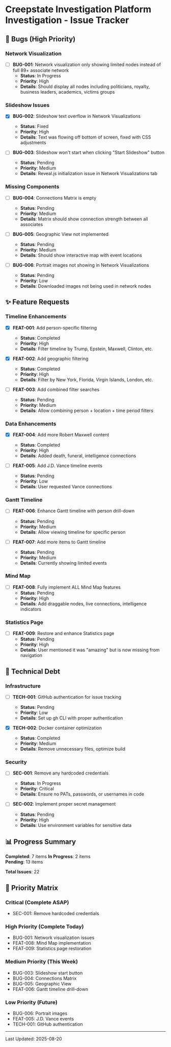 # Creepstate Investigation Platform Investigation - Issue Tracker

## 🐛 Bugs (High Priority)

### Network Visualization
- [ ] **BUG-001**: Network visualization only showing limited nodes instead of full 89+ associate network
  - **Status**: In Progress
  - **Priority**: High
  - **Details**: Should display all nodes including politicians, royalty, business leaders, academics, victims groups

### Slideshow Issues  
- [x] **BUG-002**: Slideshow text overflow in Network Visualizations
  - **Status**: Fixed
  - **Priority**: High
  - **Details**: Text was flowing off bottom of screen, fixed with CSS adjustments

- [ ] **BUG-003**: Slideshow won't start when clicking "Start Slideshow" button
  - **Status**: Pending
  - **Priority**: Medium
  - **Details**: Reveal.js initialization issue in Network Visualizations tab

### Missing Components
- [ ] **BUG-004**: Connections Matrix is empty
  - **Status**: Pending
  - **Priority**: Medium
  - **Details**: Matrix should show connection strength between all associates

- [ ] **BUG-005**: Geographic View not implemented
  - **Status**: Pending
  - **Priority**: Medium
  - **Details**: Should show interactive map with event locations

- [ ] **BUG-006**: Portrait images not showing in Network Visualizations
  - **Status**: Pending
  - **Priority**: Low
  - **Details**: Downloaded images not being used in network nodes

## ✨ Feature Requests

### Timeline Enhancements
- [x] **FEAT-001**: Add person-specific filtering
  - **Status**: Completed
  - **Priority**: High
  - **Details**: Filter timeline by Trump, Epstein, Maxwell, Clinton, etc.

- [x] **FEAT-002**: Add geographic filtering
  - **Status**: Completed
  - **Priority**: High
  - **Details**: Filter by New York, Florida, Virgin Islands, London, etc.

- [ ] **FEAT-003**: Add combined filter searches
  - **Status**: Pending
  - **Priority**: Medium
  - **Details**: Allow combining person + location + time period filters

### Data Enhancements
- [x] **FEAT-004**: Add more Robert Maxwell content
  - **Status**: Completed
  - **Priority**: High
  - **Details**: Added death, funeral, intelligence connections

- [ ] **FEAT-005**: Add J.D. Vance timeline events
  - **Status**: Pending
  - **Priority**: Low
  - **Details**: User requested Vance connections

### Gantt Timeline
- [ ] **FEAT-006**: Enhance Gantt timeline with person drill-down
  - **Status**: Pending
  - **Priority**: Medium
  - **Details**: Allow viewing timeline for specific person

- [ ] **FEAT-007**: Add more items to Gantt timeline
  - **Status**: Pending
  - **Priority**: Medium
  - **Details**: Currently showing limited events

### Mind Map
- [ ] **FEAT-008**: Fully implement ALL Mind Map features
  - **Status**: Pending
  - **Priority**: High
  - **Details**: Add draggable nodes, live connections, intelligence indicators

### Statistics Page
- [ ] **FEAT-009**: Restore and enhance Statistics page
  - **Status**: Pending
  - **Priority**: High
  - **Details**: User mentioned it was "amazing" but is now missing from navigation

## 🔧 Technical Debt

### Infrastructure
- [ ] **TECH-001**: GitHub authentication for issue tracking
  - **Status**: Pending
  - **Priority**: Low
  - **Details**: Set up gh CLI with proper authentication

- [x] **TECH-002**: Docker container optimization
  - **Status**: Completed
  - **Priority**: Medium
  - **Details**: Remove unnecessary files, optimize build

### Security
- [ ] **SEC-001**: Remove any hardcoded credentials
  - **Status**: In Progress
  - **Priority**: Critical
  - **Details**: Ensure no PATs, passwords, or usernames in code

- [ ] **SEC-002**: Implement proper secret management
  - **Status**: Pending
  - **Priority**: High
  - **Details**: Use environment variables for sensitive data

## 📊 Progress Summary

**Completed**: 7 items
**In Progress**: 2 items  
**Pending**: 13 items

**Total Issues**: 22

## 🎯 Priority Matrix

### Critical (Complete ASAP)
- SEC-001: Remove hardcoded credentials

### High Priority (Complete Today)
- BUG-001: Network visualization issues
- FEAT-008: Mind Map implementation
- FEAT-009: Statistics page restoration

### Medium Priority (This Week)
- BUG-003: Slideshow start button
- BUG-004: Connections Matrix
- BUG-005: Geographic View
- FEAT-006: Gantt timeline drill-down

### Low Priority (Future)
- BUG-006: Portrait images
- FEAT-005: J.D. Vance events
- TECH-001: GitHub authentication

---

Last Updated: 2025-08-20